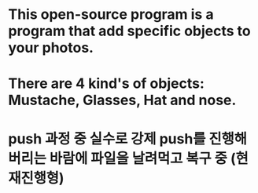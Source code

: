 # This open-source program is a program that add specific objects to your photos.
# There are 4 kind's of objects: Mustache, Glasses, Hat and nose.

# push 과정 중 실수로 강제 push를 진행해버리는 바람에 파일을 날려먹고 복구 중 (현재진행형)
